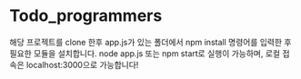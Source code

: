 # Todo_programmers

해당 프로젝트를 clone 한후
app.js가 있는 폴더에서 npm install 명령어를 입력한 후 필요한 모듈을 설치합니다.
node app.js 또는 npm start로 실행이 가능하며,
로컬 접속은 localhost:3000으로 가능합니다!
